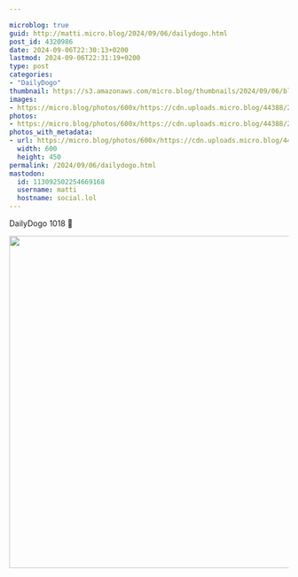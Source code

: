 ```yaml
---

microblog: true
guid: http://matti.micro.blog/2024/09/06/dailydogo.html
post_id: 4320986
date: 2024-09-06T22:30:13+0200
lastmod: 2024-09-06T22:31:19+0200
type: post
categories:
- "DailyDogo"
thumbnail: https://s3.amazonaws.com/micro.blog/thumbnails/2024/09/06/blog.martin-haehnel.de/7df565b39c9b7d40c66d2e628477066a.png
images:
- https://micro.blog/photos/600x/https://cdn.uploads.micro.blog/44388/2024/e812050a9d244207b04abaa9509bbc91.jpg
photos:
- https://micro.blog/photos/600x/https://cdn.uploads.micro.blog/44388/2024/e812050a9d244207b04abaa9509bbc91.jpg
photos_with_metadata:
- url: https://micro.blog/photos/600x/https://cdn.uploads.micro.blog/44388/2024/e812050a9d244207b04abaa9509bbc91.jpg
  width: 600
  height: 450
permalink: /2024/09/06/dailydogo.html
mastodon:
  id: 113092502254669168
  username: matti
  hostname: social.lol
---
```

DailyDogo 1018 🐶

<img src="/media/uploads/2024/e812050a9d244207b04abaa9509bbc91.jpg" width="600" alt="" />
